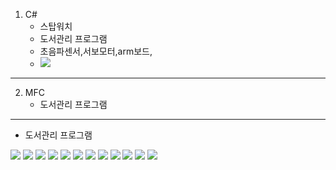 1. C#
    * 스탑워치
    * 도서관리 프로그램
    * 초음파센서,서보모터,arm보드,
    * <img src="./img/window.PNG">

 

---

2. MFC
    * 도서관리 프로그램


---
* 도서관리 프로그램
<img src="./img/lmp.png">
<img src="./img/lmp (1).png">
<img src="./img/lmp (2).png">
<img src="./img/lmp (3).png">
<img src="./img/lmp (4).png">
<img src="./img/lmp (5).png">
<img src="./img/lmp (6).png">
<img src="./img/lmp (7).png">
<img src="./img/lmp (8).png">
<img src="./img/lmp (9).png">
<img src="./img/lmp (10).png">
<img src="./img/lmp (11).png">
